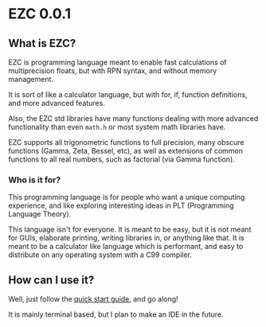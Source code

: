 # EZC 0.0.1

## What is EZC?

EZC is programming language meant to enable fast calculations of multiprecision floats, but with RPN syntax, and without memory management.

It is sort of like a calculator language, but with for, if, function definitions, and more advanced features.

Also, the EZC std libraries have many functions dealing with more advanced functionality than even `math.h` or most system math libraries have.

EZC supports all trigonometric functions to full precision, many obscure functions (Gamma, Zeta, Bessel, etc), as well as extensions of common functions to all real numbers, such as factorial (via Gamma function).


### Who is it for?

This programming language is for people who want a unique computing experience, and like exploring interesting ideas in PLT (Programming Language Theory).

This language isn't for everyone. It is meant to be easy, but it is not meant for GUIs, elaborate printing, writing libraries in, or anything like that. It is meant to be a calculator like language which is performant, and easy to distribute on any operating system with a C99 compiler.


## How can I use it?

Well, just follow the [quick start guide](./#/quickstart), and go along!

It is mainly terminal based, but I plan to make an IDE in the future.

